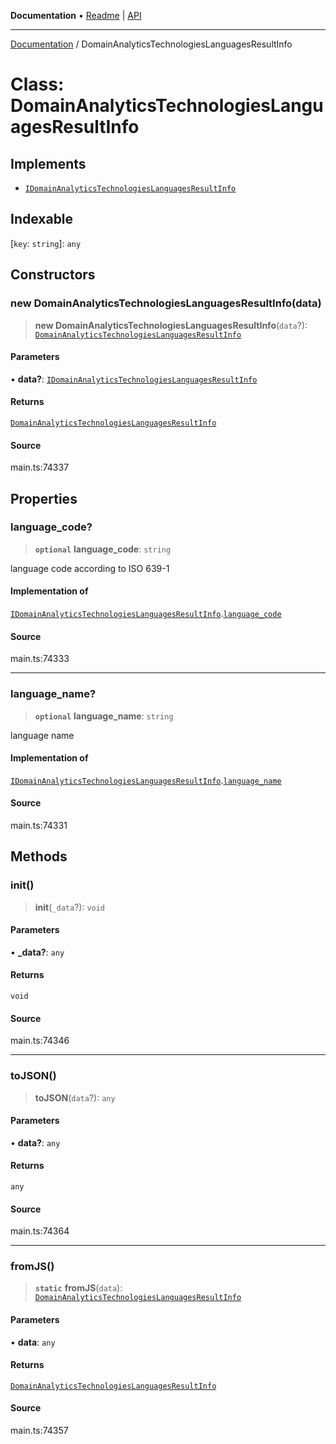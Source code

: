 **Documentation** • [Readme](../README.md) \| [API](../globals.md)

***

[Documentation](../README.md) / DomainAnalyticsTechnologiesLanguagesResultInfo

# Class: DomainAnalyticsTechnologiesLanguagesResultInfo

## Implements

- [`IDomainAnalyticsTechnologiesLanguagesResultInfo`](../interfaces/IDomainAnalyticsTechnologiesLanguagesResultInfo.md)

## Indexable

 \[`key`: `string`\]: `any`

## Constructors

### new DomainAnalyticsTechnologiesLanguagesResultInfo(data)

> **new DomainAnalyticsTechnologiesLanguagesResultInfo**(`data`?): [`DomainAnalyticsTechnologiesLanguagesResultInfo`](DomainAnalyticsTechnologiesLanguagesResultInfo.md)

#### Parameters

• **data?**: [`IDomainAnalyticsTechnologiesLanguagesResultInfo`](../interfaces/IDomainAnalyticsTechnologiesLanguagesResultInfo.md)

#### Returns

[`DomainAnalyticsTechnologiesLanguagesResultInfo`](DomainAnalyticsTechnologiesLanguagesResultInfo.md)

#### Source

main.ts:74337

## Properties

### language\_code?

> **`optional`** **language\_code**: `string`

language code according to ISO 639-1

#### Implementation of

[`IDomainAnalyticsTechnologiesLanguagesResultInfo`](../interfaces/IDomainAnalyticsTechnologiesLanguagesResultInfo.md).[`language_code`](../interfaces/IDomainAnalyticsTechnologiesLanguagesResultInfo.md#language_code)

#### Source

main.ts:74333

***

### language\_name?

> **`optional`** **language\_name**: `string`

language name

#### Implementation of

[`IDomainAnalyticsTechnologiesLanguagesResultInfo`](../interfaces/IDomainAnalyticsTechnologiesLanguagesResultInfo.md).[`language_name`](../interfaces/IDomainAnalyticsTechnologiesLanguagesResultInfo.md#language_name)

#### Source

main.ts:74331

## Methods

### init()

> **init**(`_data`?): `void`

#### Parameters

• **\_data?**: `any`

#### Returns

`void`

#### Source

main.ts:74346

***

### toJSON()

> **toJSON**(`data`?): `any`

#### Parameters

• **data?**: `any`

#### Returns

`any`

#### Source

main.ts:74364

***

### fromJS()

> **`static`** **fromJS**(`data`): [`DomainAnalyticsTechnologiesLanguagesResultInfo`](DomainAnalyticsTechnologiesLanguagesResultInfo.md)

#### Parameters

• **data**: `any`

#### Returns

[`DomainAnalyticsTechnologiesLanguagesResultInfo`](DomainAnalyticsTechnologiesLanguagesResultInfo.md)

#### Source

main.ts:74357

